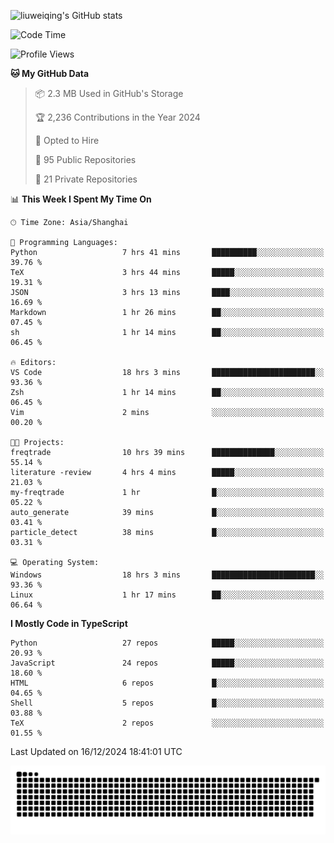 ![liuweiqing's GitHub stats](https://github-readme-stats.vercel.app/api?username=14790897&show_icons=true&locale=cn&include_all_commits=true&count_private=true)

<!--START_SECTION:waka-->
![Code Time](http://img.shields.io/badge/Code%20Time-1%2C685%20hrs%2038%20mins-blue)

![Profile Views](http://img.shields.io/badge/Profile%20Views-16-blue)

**🐱 My GitHub Data** 

> 📦 2.3 MB Used in GitHub's Storage 
 > 
> 🏆 2,236 Contributions in the Year 2024
 > 
> 💼 Opted to Hire
 > 
> 📜 95 Public Repositories 
 > 
> 🔑 21 Private Repositories 
 > 
📊 **This Week I Spent My Time On** 

```text
🕑︎ Time Zone: Asia/Shanghai

💬 Programming Languages: 
Python                   7 hrs 41 mins       ██████████░░░░░░░░░░░░░░░   39.76 % 
TeX                      3 hrs 44 mins       █████░░░░░░░░░░░░░░░░░░░░   19.31 % 
JSON                     3 hrs 13 mins       ████░░░░░░░░░░░░░░░░░░░░░   16.69 % 
Markdown                 1 hr 26 mins        ██░░░░░░░░░░░░░░░░░░░░░░░   07.45 % 
sh                       1 hr 14 mins        ██░░░░░░░░░░░░░░░░░░░░░░░   06.45 % 

🔥 Editors: 
VS Code                  18 hrs 3 mins       ███████████████████████░░   93.36 % 
Zsh                      1 hr 14 mins        ██░░░░░░░░░░░░░░░░░░░░░░░   06.45 % 
Vim                      2 mins              ░░░░░░░░░░░░░░░░░░░░░░░░░   00.20 % 

🐱‍💻 Projects: 
freqtrade                10 hrs 39 mins      ██████████████░░░░░░░░░░░   55.14 % 
literature -review       4 hrs 4 mins        █████░░░░░░░░░░░░░░░░░░░░   21.03 % 
my-freqtrade             1 hr                █░░░░░░░░░░░░░░░░░░░░░░░░   05.22 % 
auto_generate            39 mins             █░░░░░░░░░░░░░░░░░░░░░░░░   03.41 % 
particle_detect          38 mins             █░░░░░░░░░░░░░░░░░░░░░░░░   03.31 % 

💻 Operating System: 
Windows                  18 hrs 3 mins       ███████████████████████░░   93.36 % 
Linux                    1 hr 17 mins        ██░░░░░░░░░░░░░░░░░░░░░░░   06.64 % 
```

**I Mostly Code in TypeScript** 

```text
Python                   27 repos            █████░░░░░░░░░░░░░░░░░░░░   20.93 % 
JavaScript               24 repos            █████░░░░░░░░░░░░░░░░░░░░   18.60 % 
HTML                     6 repos             █░░░░░░░░░░░░░░░░░░░░░░░░   04.65 % 
Shell                    5 repos             █░░░░░░░░░░░░░░░░░░░░░░░░   03.88 % 
TeX                      2 repos             ░░░░░░░░░░░░░░░░░░░░░░░░░   01.55 % 
```




 Last Updated on 16/12/2024 18:41:01 UTC
<!--END_SECTION:waka-->

<picture>
  <source media="(prefers-color-scheme: dark)" srcset="https://raw.githubusercontent.com/14790897/14790897/output/github-contribution-grid-snake-dark.svg" />
  <source media="(prefers-color-scheme: light)" srcset="https://raw.githubusercontent.com/14790897/14790897/output/github-contribution-grid-snake.svg" />
  <img alt="github-snake" src="https://raw.githubusercontent.com/14790897/14790897/output/github-contribution-grid-snake.svg" />
</picture>
